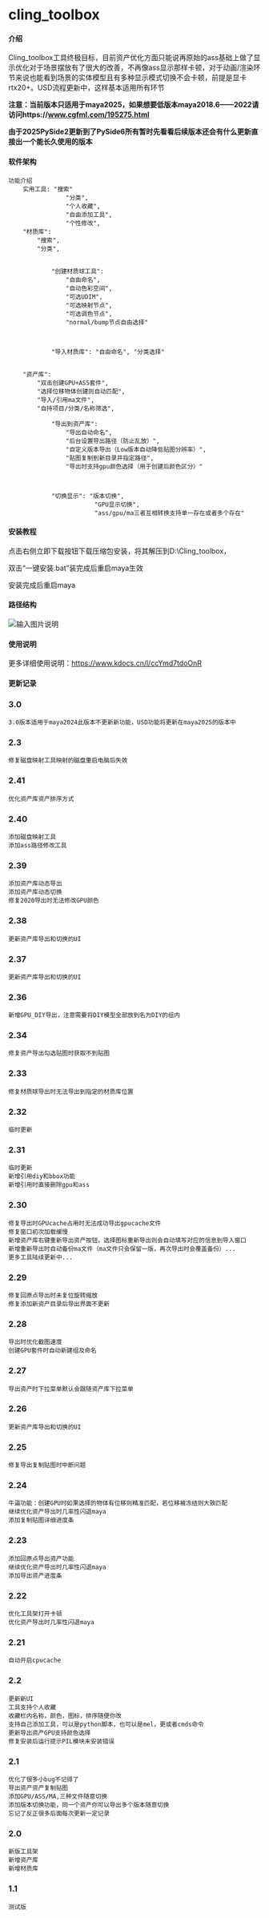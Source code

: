 # cling_toolbox

#### 介绍
Cling_toolbox工具终极目标，目前资产优化方面只能说再原始的ass基础上做了显示优化对于场景摆放有了很大的改善，不再像ass显示那样卡顿，对于动画/渲染环节来说也能看到场景的实体模型且有多种显示模式切换不会卡顿，前提是显卡rtx20+。USD流程更新中，这样基本适用所有环节

 **注意：当前版本只适用于maya2025，如果想要低版本maya2018.6——2022请访问https://www.cgfml.com/195275.html** 
 

**由于2025PySide2更新到了PySide6所有暂时先看看后续版本还会有什么更新直接出一个能长久使用的版本** 

#### 软件架构

    功能介绍
        实用工具: "搜索"
                    "分类",
                    "个人收藏",
                    "自由添加工具",
                    "个性修改",
        "材质库": 
            "搜索",
            "分类",
            
            
                "创建材质球工具": 
                    "自由命名",
                    "自动色彩空间",
                    "可选UDIM",
                    "可选映射节点",
                    "可选调色节点",
                    "normal/bump节点自由选择"
                
            
           
                "导入材质库": "自由命名", "分类选择"
            
        
        "资产库": 
            "双击创建GPU+ASS套件",
            "选择位移物体创建则自动匹配",
            "导入/引用ma文件",
            "自持项目/分类/名称筛选",
            
                "导出到资产库": 
                    "导出自动命名",
                    "后台设置导出路径（防止乱放）",
                    "自定义版本导出（Low版本自动降低贴图分辨率）",
                    "贴图复制到新目录并指定路径",
                    "导出时支持gpu颜色选择（用于创建后颜色区分）"
                    
                
         
                "切换显示": "版本切换", 
                            "GPU显示切换",
                            "ass/gpu/ma三者互相转换支持单一存在或者多个存在"



#### 安装教程



 点击右侧立即下载按钮下载压缩包安装，将其解压到D:\Cling_toolbox，

双击“一键安装.bat”装完成后重启maya生效

安装完成后重启maya



#### 路径结构

![输入图片说明](2345%E6%88%AA%E5%9B%BE20240504132044.png)

#### 使用说明

更多详细使用说明：https://www.kdocs.cn/l/ccYmd7tdoOnR

#### 更新记录

<h3>3.0</h3>

    3.0版本适用于maya2024此版本不更新新功能，USD功能将更新在maya2025的版本中

<h3>2.3</h3>

    修复磁盘映射工具映射的磁盘重启电脑后失效
    


<h3>2.41</h3>

    优化资产库资产排序方式
    


<h3>2.40</h3>

    添加磁盘映射工具
    添加ass路径修改工具

<h3>2.39</h3>

    添加资产库动态导出
    添加资产库动态切换
    修复2020导出时无法修改GPU颜色
    
<h3>2.38</h3>

    更新资产库导出和切换的UI

<h3>2.37</h3>

    更新资产库导出和切换的UI
<h3>2.36</h3>

    新增GPU_DIY导出，注意需要将DIY模型全部放到名为DIY的组内
    
<h3>2.34</h3>

    修复资产导出勾选贴图时获取不到贴图
    
<h3>2.33</h3>

    修复材质球导出时无法导出到指定的材质库位置

   
<h3>2.32</h3>

    临时更新
  
    
    
  
    
<h3>2.31</h3>

    临时更新
    新增引用diy和bbox功能
    新增引用时直接删除gpu和ass
   

    
    
  
 
<h3>2.30</h3>

    修复导出时GPUcache占用时无法成功导出gpucache文件
    修复窗口初次加载缓慢
    新增资产库右键重新导出资产按钮，选择图标重新导出则会自动填写对应的信息到导入窗口
    新增重新导出时自动备份ma文件（ma文件只会保留一版，再次导出时会覆盖备份）...
    更多工具陆续更新中...

    
    
 
   
<h3>2.29</h3>

    修复回原点导出时未复位旋转缩放
    修复添加新资产目录后导出界面不更新

    
    
 
    
<h3>2.28</h3>

    导出时优化截图速度
    创建GPU套件时自动新建组及命名

    
  
    
<h3>2.27</h3>

    导出资产时下拉菜单默认会跟随资产库下拉菜单

    
  
    
<h3>2.26</h3>

    更新资产库导出和切换的UI

    
    
    
    
<h3>2.25</h3>

    修复导出复制贴图时中断问题

    
    
       
    
  <h3>2.24</h3>

    牛逼功能：创建GPU时如果选择的物体有位移则精准匹配，若位移被冻结则大致匹配
    继续优化资产导出时几率性闪退maya
    添加复制贴图详细进度条
    
    
  
 
 <h3>2.23</h3>

    添加回原点导出资产功能
    继续优化资产导出时几率性闪退maya
    添加导出资产进度条
    
    
   
  
  
<h3>2.22</h3>

    优化工具架打开卡顿
    优化资产导出时几率性闪退maya
    
    
 
  
<h3>2.21</h3>

    自动开启cpucache
    
    
   

<h3>2.2</h3>

    更新新UI
    工具支持个人收藏
    收藏栏内名称，颜色，图标，排序随便你改
    支持自己添加工具，可以是python脚本，也可以是mel，更或者cmds命令
    更新导出资产GPU支持颜色选择
    修复安装后运行提示PIL模块未安装错误
    
   

<h3>2.1</h3>

    优化了很多小bug不记得了
    导出资产资产复制贴图
    添加GPU/ASS/MA,三种文件随意切换
    添加版本切换功能，同一个资产你可以导出多个版本随意切换
    忘记了反正很多后面每次更新一定记录

<h3>2.0</h3>

    新版工具架
    新增资产库
    新增材质库

   

<h3>1.1</h3>

    测试版
    
  

